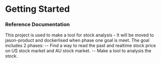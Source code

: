 # Getting Started

### Reference Documentation
This project is used to make a tool for stock analysis - It will be moved to jason-product and dockerlised when phase one goal is meet.
The goal includes 2 phases:
-- Find a way to read the past and realtime stock price on US stock market and AU stock market.
-- Make a tool to analysis the stock.
